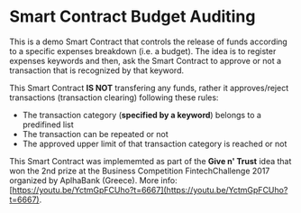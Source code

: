 # Smart Contract Budget Auditing
    
This is a demo Smart Contract that controls the release of funds according to a specific expenses breakdown (i.e. a budget). The idea is to register expenses keywords and then, ask the Smart Contract to approve or not a transaction that is recognized by that keyword.

This Smart Contract **IS NOT** transfering any funds, rather it approves/reject transactions (transaction clearing) following these rules:
- The transaction category (__specified by a keyword__) belongs to a predifined list
- The transaction can be repeated or not
- The approved upper limit of that transaction category is reached or not

This Smart Contract was implememted as part of the **Give n' Trust** idea that won the 2nd prize at the Business Competition FintechChallenge 2017 organized by AplhaBank (Greece). More info: [https://youtu.be/YctmGpFCUho?t=6667](https://youtu.be/YctmGpFCUho?t=6667).